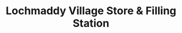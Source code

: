 ---
title: "Lochmaddy Village Store & Filling Station"
url: /uibhist-a-tuath/lochmaddy-village-store-und-filling-station/
shop: Lebensmittel
---